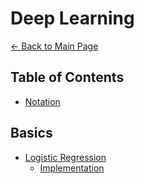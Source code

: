 # Deep Learning
[← Back to Main Page](../README.md)


## Table of Contents
- [Notation](notation.md)

## Basics
- [Logistic Regression](../supervised_learning/classification/logistic_regression/README.md)
    - [Implementation](../supervised_learning/classification/logistic_regression/gradient_decent/gradient_decent.ipynb)